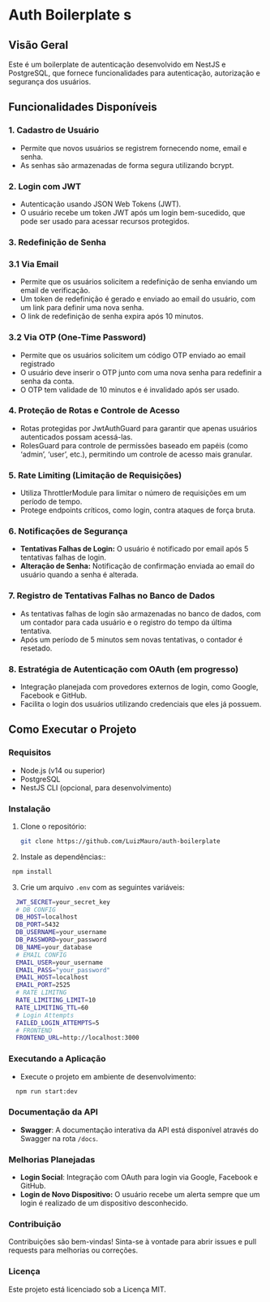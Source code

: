 # Auth Boilerplate s

## Visão Geral

Este é um boilerplate de autenticação desenvolvido em NestJS e PostgreSQL, que fornece funcionalidades para autenticação, autorização e segurança dos usuários.

## Funcionalidades Disponíveis

### 1. Cadastro de Usuário

- Permite que novos usuários se registrem fornecendo nome, email e senha.
- As senhas são armazenadas de forma segura utilizando bcrypt.

### 2. Login com JWT

- Autenticação usando JSON Web Tokens (JWT).
- O usuário recebe um token JWT após um login bem-sucedido, que pode ser usado para acessar recursos protegidos.

### 3. Redefinição de Senha

### 3.1 Via Email

- Permite que os usuários solicitem a redefinição de senha enviando um email de verificação.
- Um token de redefinição é gerado e enviado ao email do usuário, com um link para definir uma nova senha.
- O link de redefinição de senha expira após 10 minutos.

### 3.2 Via OTP (One-Time Password)

- Permite que os usuários solicitem um código OTP enviado ao email registrado
- O usuário deve inserir o OTP junto com uma nova senha para redefinir a senha da conta.
- O OTP tem validade de 10 minutos e é invalidado após ser usado.

### 4. Proteção de Rotas e Controle de Acesso

- Rotas protegidas por JwtAuthGuard para garantir que apenas usuários autenticados possam acessá-las.
- RolesGuard para controle de permissões baseado em papéis (como ‘admin’, ‘user’, etc.), permitindo um controle de acesso mais granular.

### 5. Rate Limiting (Limitação de Requisições)

- Utiliza ThrottlerModule para limitar o número de requisições em um período de tempo.
- Protege endpoints críticos, como login, contra ataques de força bruta.

### 6. Notificações de Segurança

- **Tentativas Falhas de Login:** O usuário é notificado por email após 5 tentativas falhas de login.
- **Alteração de Senha:** Notificação de confirmação enviada ao email do usuário quando a senha é alterada.

### 7. Registro de Tentativas Falhas no Banco de Dados

- As tentativas falhas de login são armazenadas no banco de dados, com um contador para cada usuário e o registro do tempo da última tentativa.
- Após um período de 5 minutos sem novas tentativas, o contador é resetado.

### 8. Estratégia de Autenticação com OAuth (em progresso)

- Integração planejada com provedores externos de login, como Google, Facebook e GitHub.
- Facilita o login dos usuários utilizando credenciais que eles já possuem.

## Como Executar o Projeto

### Requisitos

- Node.js (v14 ou superior)
- PostgreSQL
- NestJS CLI (opcional, para desenvolvimento)

### Instalação

1. Clone o repositório:

   ```bash
   git clone https://github.com/LuizMauro/auth-boilerplate
   ```

2. Instale as dependências::

```bash
 npm install
```

3. Crie um arquivo `.env` com as seguintes variáveis:

```bash
  JWT_SECRET=your_secret_key
  # DB CONFIG
  DB_HOST=localhost
  DB_PORT=5432
  DB_USERNAME=your_username
  DB_PASSWORD=your_password
  DB_NAME=your_database
  # EMAIL CONFIG
  EMAIL_USER=your_username
  EMAIL_PASS="your_password"
  EMAIL_HOST=localhost
  EMAIL_PORT=2525
  # RATE LIMITNG
  RATE_LIMITING_LIMIT=10
  RATE_LIMITING_TTL=60
  # Login Attempts
  FAILED_LOGIN_ATTEMPTS=5
  # FRONTEND
  FRONTEND_URL=http://localhost:3000
```

### Executando a Aplicação

- Execute o projeto em ambiente de desenvolvimento:

```bash
  npm run start:dev
```

### Documentação da API

- **Swagger**: A documentação interativa da API está disponível através do Swagger na rota `/docs`.

### Melhorias Planejadas

- **Login Social**: Integração com OAuth para login via Google, Facebook e GitHub.
- **Login de Novo Dispositivo:** O usuário recebe um alerta sempre que um login é realizado de um dispositivo desconhecido.

### Contribuição

Contribuições são bem-vindas! Sinta-se à vontade para abrir issues e pull requests para melhorias ou correções.

### Licença

Este projeto está licenciado sob a Licença MIT.
